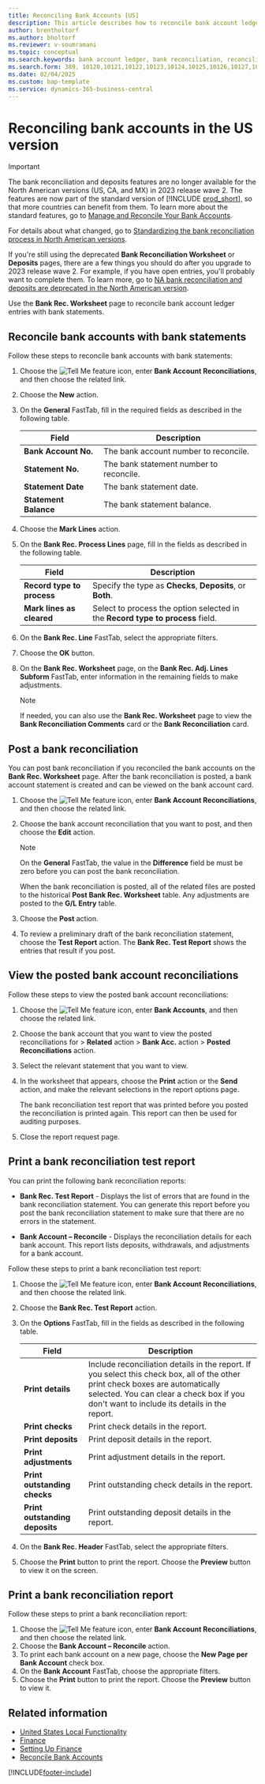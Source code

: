 ```yaml
---
title: Reconciling Bank Accounts [US]
description: This article describes how to reconcile bank account ledger entries with bank statements in the North American version.
author: brentholtorf
ms.author: bholtorf
ms.reviewer: v-soumramani
ms.topic: conceptual
ms.search.keywords: bank account ledger, bank reconciliation, reconciliation reports, bank account reconcile
ms.search.form: 389, 10120,10121,10122,10123,10124,10125,10126,10127,10128,10129,10130,10131,10133,10134
ms.date: 02/04/2025
ms.custom: bap-template
ms.service: dynamics-365-business-central
---
```


# Reconciling bank accounts in the US version

> [!IMPORTANT]
> The bank reconciliation and deposits features are no longer available for the North American versions (US, CA, and MX) in 2023 release wave 2. The features are now part of the standard version of [!INCLUDE [prod_short](../../includes/prod_short.md)], so that more countries can benefit from them. To learn more about the standard features, go to [Manage and Reconcile Your Bank Accounts](../../bank-manage-bank-accounts.md).
>
> For details about what changed, go to [Standardizing the bank reconciliation process in North American versions](/dynamics365-release-plan/2022wave1/smb/dynamics365-business-central/standardizing-bank-reconciliation-process-north-american-versions).
>
> If you're still using the deprecated **Bank Reconciliation Worksheet** or **Deposits** pages, there are a few things you should do after you upgrade to 2023 release wave 2. For example, if you have open entries, you'll probably want to complete them. To learn more, go to [NA bank reconciliation and deposits are deprecated in the North American version](/dynamics365/business-central/dev-itpro/upgrade/deprecated-features-na-bank-rec).

Use the **Bank Rec. Worksheet** page to reconcile bank account ledger entries with bank statements.

## Reconcile bank accounts with bank statements

Follow these steps to reconcile bank accounts with bank statements:

1. Choose the ![Tell Me feature](../../media/ui-search/search_small.png "Tell me what you want to do") icon, enter **Bank Account Reconciliations**, and then choose the related link.
1. Choose the **New** action.  
1. On the **General** FastTab, fill in the required fields as described in the following table.  

    |Field|Description|  
    |---------------------------------|---------------------------------------|  
    |**Bank Account No.**|The bank account number to reconcile.|  
    |**Statement No.**|The bank statement number to reconcile.|  
    |**Statement Date**|The bank statement date.|  
    |**Statement Balance**|The bank statement balance.|  

1. Choose the **Mark Lines** action.  
1. On the **Bank Rec. Process Lines** page, fill in the fields as described in the following table.  

    |Field|Description|  
    |---------------------------------|---------------------------------------|  
    |**Record type to process**|Specify the type as **Checks**, **Deposits**, or **Both**.|  
    |**Mark lines as cleared**|Select to process the option selected in the **Record type to process** field.|  

1. On the **Bank Rec. Line** FastTab, select the appropriate filters.  
1. Choose the **OK** button.  
1. On the **Bank Rec. Worksheet** page, on the **Bank Rec. Adj. Lines Subform** FastTab, enter information in the remaining fields to make adjustments.  

    > [!NOTE]  
    > If needed, you can also use the **Bank Rec. Worksheet** page to view the **Bank Reconciliation Comments** card or the **Bank Reconciliation** card.

## Post a bank reconciliation

You can post bank reconciliation if you reconciled the bank accounts on the **Bank Rec. Worksheet** page. After the bank reconciliation is posted, a bank account statement is created and can be viewed on the bank account card.  

1. Choose the ![Tell Me feature](../../media/ui-search/search_small.png "Tell me what you want to do") icon, enter **Bank Account Reconciliations**, and then choose the related link.
1. Choose the bank account reconciliation that you want to post, and then choose the **Edit** action.  

    > [!NOTE]  
    > On the **General** FastTab, the value in the **Difference** field be must be zero before you can post the bank reconciliation.  

    When the bank reconciliation is posted, all of the related files are posted to the historical **Post Bank Rec. Worksheet** table. Any adjustments are posted to the **G/L Entry** table.  

1. Choose the **Post** action.  
1. To review a preliminary draft of the bank reconciliation statement, choose the **Test Report** action. The **Bank Rec. Test Report** shows the entries that result if you post.  

## View the posted bank account reconciliations

Follow these steps to view the posted bank account reconciliations:

1. Choose the ![Tell Me feature](../../media/ui-search/search_small.png "Tell me what you want to do") icon, enter **Bank Accounts**, and then choose the related link.
1. Choose the bank account that you want to view the posted reconciliations for > **Related** action > **Bank Acc.** action > **Posted Reconciliations** action.  
1. Select the relevant statement that you want to view.  
1. In the worksheet that appears, choose the **Print** action or the **Send** action, and make the relevant selections in the report options page.  

    The bank reconciliation test report that was printed before you posted the reconciliation is printed again. This report can then be used for auditing purposes.  
1. Close the report request page.  

## Print a bank reconciliation test report

You can print the following bank reconciliation reports:  

- **Bank Rec. Test Report** - Displays the list of errors that are found in the bank reconciliation statement. You can generate this report before you post the bank reconciliation statement to make sure that there are no errors in the statement.  

- **Bank Account – Reconcile** - Displays the reconciliation details for each bank account. This report lists deposits, withdrawals, and adjustments for a bank account.

Follow these steps to print a bank reconciliation test report:

1. Choose the ![Tell Me feature](../../media/ui-search/search_small.png "Tell me what you want to do") icon, enter **Bank Account Reconciliations**, and then choose the related link.  
1. Choose the **Bank Rec. Test Report** action.  
1. On the **Options** FastTab, fill in the fields as described in the following table.  

    |Field|Description|  
    |---------------------------------|---------------------------------------|  
    |**Print details**|Include reconciliation details in the report. If you select this check box, all of the other print check boxes are automatically selected. You can clear a check box if you don't want to include its details in the report.|  
    |**Print checks**|Print check details in the report.|  
    |**Print deposits**|Print deposit details in the report.|  
    |**Print adjustments**|Print adjustment details in the report.|  
    |**Print outstanding checks**|Print outstanding check details in the report.|  
    |**Print outstanding deposits**|Print outstanding deposit details in the report.|  

1. On the **Bank Rec. Header** FastTab, select the appropriate filters.  
1. Choose the **Print** button to print the report. Choose the **Preview** button to view it on the screen.  

## Print a bank reconciliation report

Follow these steps to print a bank reconciliation report:

1. Choose the ![Tell Me feature](../../media/ui-search/search_small.png "Tell me what you want to do") icon, enter **Bank Account Reconciliations**, and then choose the related link.  
1. Choose the **Bank Account – Reconcile** action.  
1. To print each bank account on a new page, choose the **New Page per Bank Account** check box.  
1. On the **Bank Account** FastTab, choose the appropriate filters.  
1. Choose the **Print** button to print the report. Choose the **Preview** button to view it.  

## Related information

- [United States Local Functionality](united-states-local-functionality.md)  
- [Finance](../../finance.md)  
- [Setting Up Finance](../../finance.md)  
- [Reconcile Bank Accounts](../../bank-how-reconcile-bank-accounts-separately.md)  

[!INCLUDE[footer-include](../../includes/footer-banner.md)]